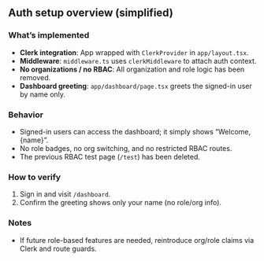 ## Auth setup overview (simplified)

### What’s implemented

- **Clerk integration**: App wrapped with `ClerkProvider` in `app/layout.tsx`.
- **Middleware**: `middleware.ts` uses `clerkMiddleware` to attach auth context.
- **No organizations / no RBAC**: All organization and role logic has been removed.
- **Dashboard greeting**: `app/dashboard/page.tsx` greets the signed-in user by name only.

### Behavior

- Signed-in users can access the dashboard; it simply shows “Welcome, {name}”.
- No role badges, no org switching, and no restricted RBAC routes.
- The previous RBAC test page (`/test`) has been deleted.

### How to verify

1. Sign in and visit `/dashboard`.
2. Confirm the greeting shows only your name (no role/org info).

### Notes

- If future role-based features are needed, reintroduce org/role claims via Clerk and route guards.
